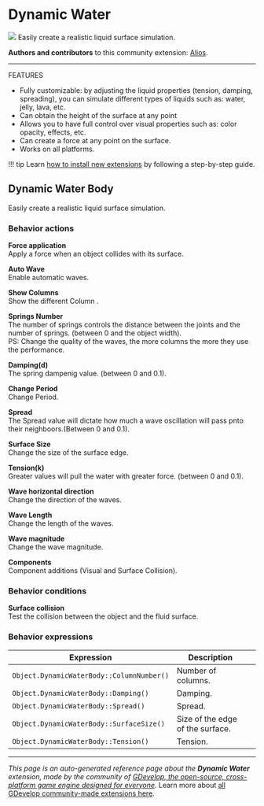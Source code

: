 # Dynamic Water

<img src="https://resources.gdevelop-app.com/assets/Icons/waves.svg" class="extension-icon"></img>
Easily create a realistic liquid surface simulation.

**Authors and contributors** to this community extension: [Alios](https://gd.games/Alios).

---

FEATURES


- Fully customizable: by adjusting the liquid properties (tension, damping, spreading), you can simulate different types of liquids such as: water, jelly, lava, etc.
- Can obtain the height of the surface at any point
- Allows you to have full control over visual properties such as: color opacity, effects, etc.
- Can create a force at any point on the surface.
- Works on all platforms.


!!! tip
    Learn [how to install new extensions](/gdevelop5/extensions/search) by following a step-by-step guide.



## Dynamic Water Body 

Easily create a realistic liquid surface simulation. 

### Behavior actions

**Force application**  
Apply a force when an object collides with its surface.

**Auto Wave**  
Enable automatic waves.

**Show Columns**  
Show the different Column .

**Springs Number**  
The number of springs controls the distance between the joints and the number of springs. (between 0 and the object width).  
PS: Change the quality of the waves, the more columns the more they use the performance.

**Damping(d)**  
The spring dampenig value. (between 0 and 0.1).

**Change Period**  
Change Period.

**Spread**  
The Spread value will dictate how much a wave oscillation will pass pnto their neighboors.(Between 0 and 0.1).

**Surface Size**  
Change the size of the surface edge.

**Tension(k)**  
Greater values will pull the water with greater force. (between 0 and 0.1).

**Wave horizontal direction**  
Change the direction of the waves.

**Wave Length**  
Change the length of the waves.

**Wave magnitude**  
Change the wave magnitude.

**Components**  
Component additions (Visual and Surface Collision).

### Behavior conditions

**Surface collision**  
Test the collision between the object and the fluid surface.

### Behavior expressions

| Expression | Description |  |
|-----|-----|-----|
| `Object.DynamicWaterBody::ColumnNumber()` | Number of columns. ||
| `Object.DynamicWaterBody::Damping()` | Damping. ||
| `Object.DynamicWaterBody::Spread()` | Spread. ||
| `Object.DynamicWaterBody::SurfaceSize()` | Size of the edge of the surface. ||
| `Object.DynamicWaterBody::Tension()` | Tension. ||

---

*This page is an auto-generated reference page about the **Dynamic Water** extension, made by the community of [GDevelop, the open-source, cross-platform game engine designed for everyone](https://gdevelop.io/).* Learn more about [all GDevelop community-made extensions here](/gdevelop5/extensions).